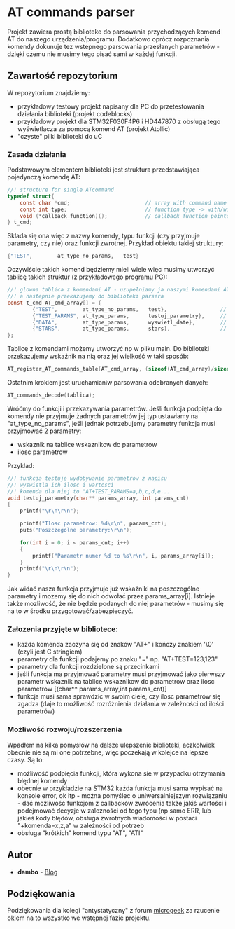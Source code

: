 # AT commands parser

Projekt zawiera prostą biblioteke do parsowania przychodzących komend AT do naszego urządzenia/programu. Dodatkowo oprócz rozpoznania komendy dokunuje tez wstepnego parsowania przesłanych parametrów - dzięki czemu nie musimy tego pisać sami w każdej funkcji.

## Zawartość repozytorium

W repozytorium znajdziemy:
* przykładowy testowy projekt napisany dla PC do przetestowania działania biblioteki (projekt codeblocks)
* przykładowy projekt dla STM32F030F4P6 i HD447870 z obsługą tego wyświetlacza za pomocą komend AT (projekt Atollic)
* "czyste" pliki biblioteki do uC

### Zasada działania

Podstawowym elementem biblioteki jest struktura przedstawiająca pojedynczą komendę AT:
```c
//! structure for single ATcommand
typedef struct{
	const char *cmd;                        // array with command name
	const int type;                         // function type -> with/without params
	void (*callback_function)();            // callback function pointer
} t_cmd;
```
Składa się ona więc z nazwy komendy, typu funkcji (czy przyjmuje parametry, czy nie) oraz funkcji zwrotnej.
Przykład obiektu takiej struktury:
```C
{"TEST",        at_type_no_params,   test}
```
Oczywiście takich komend będziemy mieli wiele więc musimy utworzyć tablicę takich struktur (z przykładowego programu PC):
```C
//! glowna tablica z komendami AT - uzupelniamy ja naszymi komendami AT
//! a nastepnie przekazujemy do biblioteki parsera
const t_cmd AT_cmd_array[] = {
		{"TEST",        at_type_no_params,   test},                 // funkcja testujaca - pierwsza funkcja do testow biblioteki
		{"TEST_PARAMS", at_type_params,      testuj_parametry},     // wyswietlenie parametrow - test parsowania
		{"DATA",        at_type_params,      wyswietl_date},        // wyswietlenie daty - test parsowania
		{"STARS",       at_type_params,      stars},                // wyswietlenie gwiazdek - test parsowania
};
```
Tablicę z komendami możemy utworzyć np w pliku main. Do biblioteki przekazujemy wskaźnik na nią oraz jej wielkość w taki sposób:
```C
AT_register_AT_commands_table(AT_cmd_array, (sizeof(AT_cmd_array)/sizeof(AT_cmd_array[0])));
```
Ostatnim krokiem jest uruchamianiw parsowania odebranych danych:
```C
AT_commands_decode(tablica);
```

Wróćmy do funkcji i przekazywania parametrów. Jeśli funkcja podpięta do komendy nie przyjmuje żadnych parametrów jej typ ustawiamy na "at_type_no_params", jeśli jednak potrzebujemy parametry funkcja musi przyjmować 2 parametry: 
* wskaznik na tablice wskaznikow do parametrow 
* ilosc parametrow

Przykład:
```C
//! funkcja testuje wydobywanie parametrow z napisu
//! wyswietla ich ilosc i wartosci
//! komenda dla niej to "AT+TEST_PARAMS=a,b,c,d,e...
void testuj_parametry(char** params_array, int params_cnt)
{
    printf("\r\n\r\n");

    printf("Ilosc parametrow: %d\r\n", params_cnt);
    puts("Poszczegolne parametry:\r\n");

    for(int i = 0; i < params_cnt; i++)
    {
        printf("Parametr numer %d to %s\r\n", i, params_array[i]);
    }
    printf("\r\n\r\n");
}
```
Jak widać nasza funkcja przyjmuje już wskaźniki na poszczególne parametry i mozemy się do nich odwołać przez params_array[i]. Istnieje także mozliwość, że nie będzie podanych do niej parametrów - musimy się na to w środku przygotować/zabezpieczyć.
### Załozenia przyjęte w bibliotece:

* każda komenda zaczyna się od znaków "AT+" i kończy znakiem '\0' (czyli jest C stringiem)
* parametry dla funkcji podajemy po znaku "=" np. "AT+TEST=123,123"
* parametry dla funkcji rozdzielone są przecinkami
* jeśli funkcja ma przyjmować parametry musi przyjmować jako pierwszy parametr wskaznik na tablice wskaznikow do parametrow oraz ilosc parametrow [(char** params_array,int params_cnt)]
* funkcja musi sama sprawdzic w swoim ciele, czy ilosc parametrów się zgadza (daje to możliwość rozróżnienia działania w zależności od ilości parametrów)

### Możliwość rozwoju/rozszerzenia

Wpadłem na kilka pomysłów na dalsze ulepszenie biblioteki, aczkolwiek obecnie nie są mi one potrzebne, więc poczekają w kolejce na lepsze czasy. Są to:
* możliwość podpięcia funkcji, która wykona sie w przypadku otrzymania błędnej komendy
* obecnie w przykładzie na STM32 każda funkcja musi sama wypisać na konsole error, ok itp - można pomyślec o uniwersalniejszym rozwiązaniu - dać możliwość funkcjom z callbacków zwrócenia także jakiś wartości i podejmować decyzje w zależności od tego typu (np samo ERR, lub jakieś kody błędów, obsługa zwrotnych wiadomości w postaci "+komenda=x,z,a" w zależności od potrzeb
* obsługa "krótkich" komend typu "AT", "ATI"

## Autor

* **dambo** - [Blog](http://projektydmb.blogspot.com)

## Podziękowania

Podziękowania dla kolegi "antystatyczny" z forum [microgeek](https://microgeek.eu) za rzucenie okiem na to wszystko we wstępnej fazie projektu.

